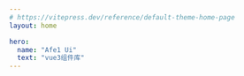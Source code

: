 ```yaml
---
# https://vitepress.dev/reference/default-theme-home-page
layout: home

hero:
  name: "Afe1 Ui"
  text: "vue3组件库"
---
```


